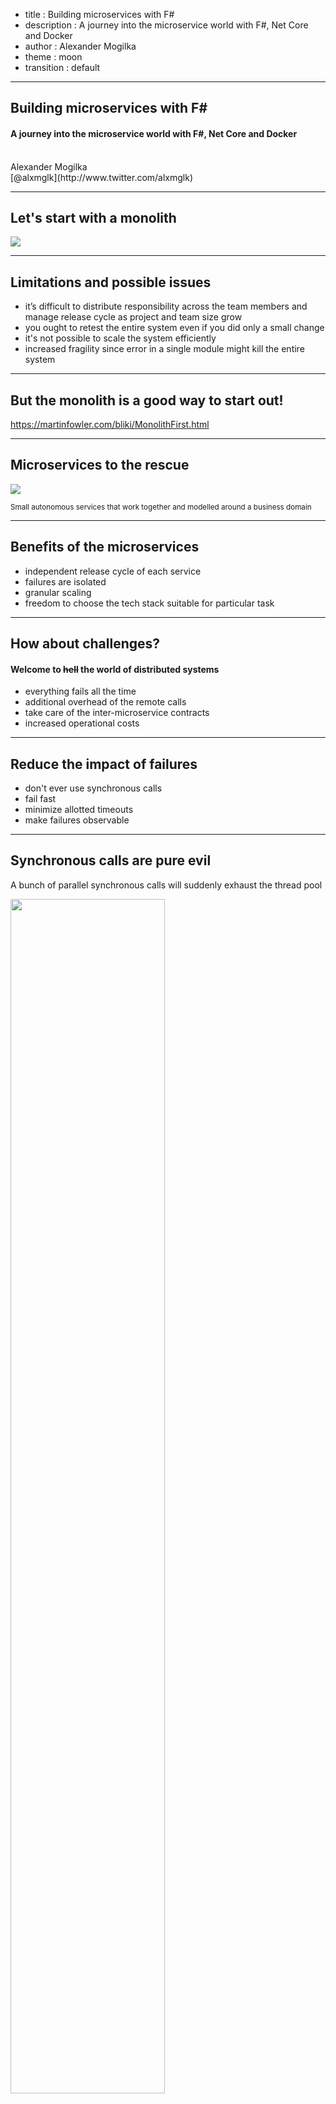 - title : Building microservices with F#
- description : A journey into the microservice world with F#, Net Core and Docker
- author : Alexander Mogilka
- theme : moon
- transition : default

***
## Building microservices with F#
#### A journey into the microservice world with F#, Net Core and Docker
<br />
Alexander Mogilka
<br />
[@alxmglk](http://www.twitter.com/alxmglk)

***
## Let's start with a monolith

<img src="images/monolith.png" style="background: transparent; border-style: none;"  />

---
## Limitations and possible issues
* it’s difficult to distribute responsibility across the team members and manage release cycle as project and team size grow
* you ought to retest the entire system even if you did only a small change
* it's not possible to scale the system efficiently
* increased fragility since error in a single module might kill the entire system

---
## But the monolith is a good way to start out!
https://martinfowler.com/bliki/MonolithFirst.html

***
## Microservices to the rescue
<img src="images/microservices-2.png" style="background: transparent; border-style: none;"  />

<small>Small autonomous services that work together and modelled around a business domain</small>

---
## Benefits of the microservices
* independent release cycle of each service
* failures are isolated
* granular scaling
* freedom to choose the tech stack suitable for particular task

---
## How about challenges?
#### Welcome to <strike>hell</strike> the world of distributed systems
* everything fails all the time
* additional overhead of the remote calls
* take care of the inter-microservice contracts
* increased operational costs

***
## Reduce the impact of failures
* don't ever use synchronous calls
* fail fast
* minimize allotted timeouts
* make failures observable

***
## Synchronous calls are pure evil
A bunch of parallel synchronous calls will suddenly exhaust the thread pool

<img src="images/microservices-synch-and-async-calls.png" style="border-style: none;" width="70%"  />

---
## Writing async code in F# is a piece of cake
    // MerchantId -> Async<MerchantDiscount>
    let getMerchantDiscount merchantId = ...
    // ProductId -> MerchantDiscount -> Async<ProductPrice>
    let getProductPrice productId discount = ...

    // 1st approach : async workflow
    // Async<ProductPrice>
    async {
        // MerchantDiscount
        let! discount = getMerchantDiscount merchantId
        return! getProductPrice productId discount
    }
    // 2nd approach: more idiomatic way
    // MerchantId -> Async<ProductPrice>
    getMerchantDiscount >> Async.bind (getProductPrice productId)

***
## Why it's important to fail fast
Slow failures propagate from the dependencies up to the consumers

<img src="images/microservices-slow-failures.png" style="border-style: none;" width="60%"  />

---
## Circuit breaker
<img src="images/circuit-breaker.png" width="350px" style="background: transparent; border-style: none;"  />

[https://martinfowler.com/bliki/CircuitBreaker.html](https://martinfowler.com/bliki/CircuitBreaker.html)

---
## Circuit breaker and retries in the wild
    type AsyncArrow<'a,'b> = 'a -> Async<'b>
    
    // AsyncArrow<Guid, HttpResponseMessage>
    let getProductPrice productId = ...

    // AsyncArrow<Guid, HttpResponseMessage> - the signature is still the same
    let execute = 
        getProductPrice
        |> AsyncArrow.after (updateInvoice invoice)
        |> AsyncArrow.retry retryCount backoffStrategy
        |> AsyncArrow.circuitBreaker circuitBreakerPolicy

***
## Make failures discoverable
* collect and aggregate logs
    * don't forget about correlation ids
* collect and aggregate metrics
* monitoring

---
## Seamless incorporation of the logging
    let logStart _ = log.Info "Import started"
    let logFinish _ _ = log.Info "Import finished"
    let logError ex = 
        sprintf "An error has occured during the import: %s" ex.Message 
        |> log.Error 

    importProducts
    |> updateInventory
    |> AsyncArrow.before logStart
    |> AsyncArrow.after logFinish
    |> AsyncArrow.onError logError

---
## Correlation Ids
<img src="images/microservices-correlation-id.png" style="background: transparent; border-style: none;"  />

---
## Inject correlation id into the service request
    // HttpRequestMessage -> Async<HttpResponseMessage>
    let makeHttpRequest = ...

    // HttpRequestMessage -> HttpRequestMessage
    let injectCorrelationId correlationId (req : HttpRequestMessage) =
        req.Headers.Add ("Correlation-Id", correlationId)
        req

    // HttpRequestMessage -> Async<HttpResponseMessage>
    let makeHttpRequestWithCorrelationId = 
        makeHttpRequest 
        |> AsyncArrow.mapIn (injectCorrelationId correlationId)

---
## Monitoring
* monitor the infrastructure and service stats (response time, requests per second)
* setup triggers to be able to react quickly to the deviations and failures in your infrastructure and services

***
## Functional composition is a powerful feature

Due to rich capabilities of functional composition you could easily address cross-cutting concerns like retries, timeouts, logging etc without any affects to your business logic

***
## Microservice API management
* adhere to the Postel's law
* write consumer tests on the API and run them on each check in of the producer
* auto-document your API (swagger)
* avoid breaking changes whenever you can

---
## Postel's law
Be conservative in what you send, be liberal in what you accept

---
## Explicit serialization

     type User = {
        Id : Guid
        Name : string
    }
    with
        static member ToJson(x : User) =
            seq {
                yield "id" .= x.Id
                yield "name" .= x.Name
            } |> jobj

        static member FromJson(json : JsonValue) =
            jsonParse {
                let! id = json .@ "id"
                let! name = json .@? "name"

                return { Id = id; Name = name }
            }

***
## Embrace the culture of automation
* each microservice describes its own build/deploy pipeline
    * Jenkins Pipeline + Blue Ocean plugins + Jenkinsfile
* containerization and clusterization
* dashboard for monitoring the microservices

***
## Demo
* Producer and Consumer written in F# for .Net Core platform
* Boostrap Dev environment in Docker using Docker Compose
* Debug services running in Docker container

***
## Conclusions
* Microservices architecture gives you a lot of perks but in the same time requires a decent level of expertise for the team
* F# and functional approach work perfrect for the microservices, especially in comparison to object-oriented languages

***
## Questions?

***
## References
* http://blog.ploeh.dk/2016/03/18/functional-architecture-is-ports-and-adapters
* https://youtu.be/PFQnNFe27kU
* https://youtu.be/US8QG9I1XW0
* https://martinfowler.com/articles/microservices.html
* https://troykershaw.com/the-asyncarrow
* http://blog.iancartwright.com/2006/11/dangers-of-serialization.html